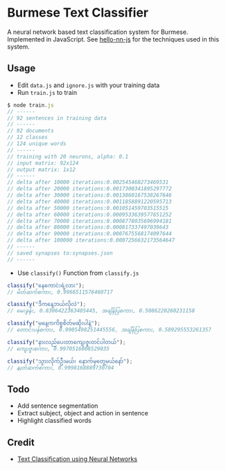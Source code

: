 # Burmese Text Classifier

A neural network based text classification system for Burmese. Implemented in JavaScript. See [hello-nn-js](https://github.com/eimg/hello-nn-js) for the techniques used in this system.

## Usage
* Edit `data.js` and `ignore.js` with your training data
* Run `train.js` to train

```JavaScript
$ node train.js
// ------
// 92 sentences in training data
// ------
// 92 documents
// 12 classes
// 124 unique words
// ------
// training with 20 neurons, alpha: 0.1
// input matrix: 92x124
// output matrix: 1x12
// ------
// delta after 10000 iterations:0.002545468273469531
// delta after 20000 iterations:0.0017300341895297772
// delta after 30000 iterations:0.0013860167538267646
// delta after 40000 iterations:0.0011858891220595713
// delta after 50000 iterations:0.001051459703515515
// delta after 60000 iterations:0.0009533639577651252
// delta after 70000 iterations:0.0008778035696994181
// delta after 80000 iterations:0.000817337497039643
// delta after 90000 iterations:0.0007675568174097644
// delta after 100000 iterations:0.0007256632173564647
// ------
// saved synapses to:synapses.json
// ------
```

* Use `classify()` Function from `classify.js`

```JavaScript
classify("နေကောင်းရဲ့လား");
// မိတ်ဆက်စကား, 0.9966511576460717

classify("ဒီကနေ့ဘယ်လိုလဲ");
// မေးခွန်း, 0.8306422363405445, အချိန်ပြစကား, 0.5086220260231158

classify("မနေ့ကကိစ္စစိတ်မဆိုးပါနဲ့");
// တောင်းပန်စကား, 0.9905498251445556, အချိန်ပြစကား, 0.589295553261357

classify("နားလည်ပေးတာကျေးဇူးတင်ပါတယ်");
// ကျေးဇူးစကား, 0.9970516008529035

classify("သွားလိုက်ဦးမယ်၊ နောက်မှတွေ့မယ်နော်");
// နှုတ်ဆက်စကား, 0.9998168889730704
```

## Todo
* Add sentence segmentation
* Extract subject, object and action in sentence
* Highlight classified words

## Credit
* [Text Classification using Neural Networks](https://machinelearnings.co/text-classification-using-neural-networks-f5cd7b8765c6)
